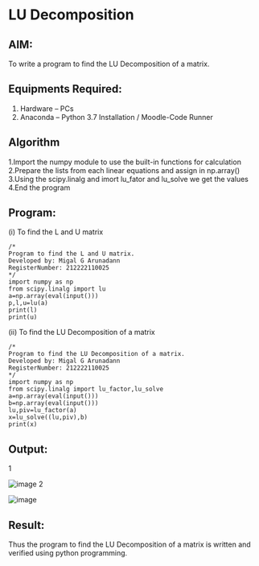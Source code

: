 # LU Decomposition 

## AIM:
To write a program to find the LU Decomposition of a matrix.

## Equipments Required:
1. Hardware – PCs
2. Anaconda – Python 3.7 Installation / Moodle-Code Runner

## Algorithm
1.Import the numpy module to use the built-in functions for calculation
2.Prepare the lists from each linear equations and assign in np.array()
3.Using the scipy.linalg and imort lu_fator and lu_solve we get the values
4.End the program

## Program:
(i) To find the L and U matrix
```
/*
Program to find the L and U matrix.
Developed by: Migal G Arunadann
RegisterNumber: 212222110025
*/
import numpy as np
from scipy.linalg import lu
a=np.array(eval(input()))
p,l,u=lu(a)
print(l)
print(u)

```
(ii) To find the LU Decomposition of a matrix
```
/*
Program to find the LU Decomposition of a matrix.
Developed by: Migal G Arunadann
RegisterNumber: 212222110025
*/
import numpy as np
from scipy.linalg import lu_factor,lu_solve
a=np.array(eval(input()))
b=np.array(eval(input()))
lu,piv=lu_factor(a)
x=lu_solve((lu,piv),b)
print(x)
```

## Output:
1

![image](https://github.com/Migaleyy/LU-Decomposition/assets/118262199/dd179d69-0fff-421c-8047-80b8f7ae7f35)
2

![image](https://github.com/Migaleyy/LU-Decomposition/assets/118262199/0e613d82-37a4-4ed9-8997-df116a841909)

## Result:
Thus the program to find the LU Decomposition of a matrix is written and verified using python programming.

